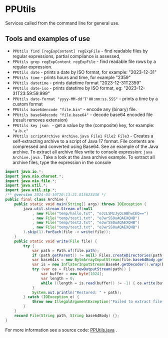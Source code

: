 # PPUtils

Services called from the command line for general use.

## Tools and examples of use

* `PPUtils find [regExpContent] regExpFile` - find readable files by regular expressions, partial compliance is assessed,
* `PPUtils grep regExpContent regExpFile` - find readable file rows by a regular expression.
* `PPUtils date` - prints a date by ISO format, for example: "2023-12-31"
* `PPUtils time` - prints hours and time, for example "2359"
* `PPUtils datetime` - prints datetime format "2023-12-31T2359"
* `PPUtils date-iso` - prints datetime by ISO format, eg: "2023-12-31T23:59:59.999"
* `PPUtils date-format "yyyy-MM-dd'T'HH:mm:ss.SSS"` - prints a time by a custom format
* `PPUtils base64encode "file.bin"` - encode any (binary) file.
* `PPUtils base64decode "file.base64"` - decode base64 encoded file (result removes extension)
* `PPUtils key json ` - get a value by the (composite) key, for example: `"a.b.c"`
* `PPUtils scriptArchive Archive.java File1 File2 File3` - Creates a self-extracting archive to a script of Java 17 format.
   File contents are compressed and converted using Base64.
   See an example of the Java archive. To extract all archive files write to console expression: `java Archive.java` .
   Take a look at the Java archive example. 
   To extract all archive files, type the expression in the console
```java
import java.io.*;
import java.nio.charset.*;
import java.nio.file.*;
import java.util.*;
import java.util.zip.*;
/** @version 2024-04-10T20:13:21.815623436 */
public final class Archive {
    public static void main(String[] args) throws IOException {
        java.util.stream.Stream.of(null
            , new File("temp/hallo.txt", "eJzLSMzJyQcABhwCEQ==")
            , new File("temp/test1.txt", "eJwrSS0uAQAEXQHB")
            , new File("temp/test2.txt", "eJwrSS0uAQAEXQHB")
            , new File("temp/test3.txt", "eJwrSS0uAQAEXQHB")
        ).skip(1).forEach(file -> write(file));
    }
    public static void write(File file) {
        try {
            var path = Path.of(file.path);
            if (path.getParent() != null) Files.createDirectories(path.getParent());
            var base64is = new ByteArrayInputStream(file.base64Body.getBytes(StandardCharsets.US_ASCII));
            var is = new InflaterInputStream(Base64.getDecoder().wrap(base64is), new Inflater());
            try (var os = Files.newOutputStream(path)) {
                var buffer = new byte[1024];
                var length = 0;
                while ((length = is.read(buffer)) != -1) { os.write(buffer, 0, length); }
            }
            System.out.println("Restored: " + path);
        } catch (IOException e) {
            throw new IllegalArgumentException("Failed to extract file: " + file.path, e);
        }
    }
    record File(String path, String base64Body) {};
}
```

For more information see a source code: [PPUtils.java](../src/main/java/net/ponec/script/PPUtils.java) .